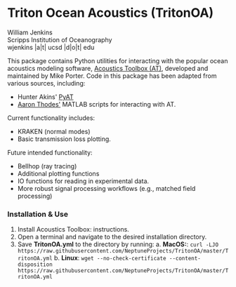 # Triton Ocean Acoustics (TritonOA)
William Jenkins<br>
Scripps Institution of Oceanography<br>
wjenkins |a|t| ucsd |d|o|t| edu<br>

This package contains Python utilities for interacting with the popular ocean 
acoustics modeling software, [Acoustics Toolbox (AT)](https://oalib-acoustics.org/models-and-software/acoustics-toolbox/), 
developed and maintained by Mike Porter. Code in this package has been adapted 
from various sources, including:
- Hunter Akins' [PyAT](https://github.com/hunterakins/pyat)
- [Aaron Thodes'](https://athode.scrippsprofiles.ucsd.edu) MATLAB scripts for 
interacting with AT.

Current functionality includes:
- KRAKEN (normal modes)
- Basic transmission loss plotting.

Future intended functionality:
- Bellhop (ray tracing)
- Additional plotting functions
- IO functions for reading in experimental data.
- More robust signal processing workflows (e.g., matched field processing)

### Installation & Use
1. Install Acoustics Toolbox: instructions.
2. Open a terminal and navigate to the desired installation directory.
3. Save **TritonOA.yml** to the directory by running:
a. **MacOS:**: `curl -LJO https://raw.githubusercontent.com/NeptuneProjects/TritonOA/master/TritonOA.yml`
b. **Linux**: `wget --no-check-certificate --content-disposition https://raw.githubusercontent.com/NeptuneProjects/TritonOA/master/TritonOA.yml`